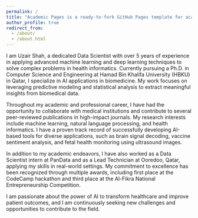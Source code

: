 ```yaml
---
permalink: /
title: "Academic Pages is a ready-to-fork GitHub Pages template for academic personal websites"
author_profile: true
redirect_from: 
  - /about/
  - /about.html
---
```

I am Uzair Shah, a dedicated Data Scientist with over 5 years of experience in applying advanced machine learning and deep learning techniques to solve complex problems in health informatics. Currently pursuing a Ph.D. in Computer Science and Engineering at Hamad Bin Khalifa University (HBKU) in Qatar, I specialize in AI applications in biomedicine. My work focuses on leveraging predictive modeling and statistical analysis to extract meaningful insights from biomedical data.

Throughout my academic and professional career, I have had the opportunity to collaborate with medical institutions and contribute to several peer-reviewed publications in high-impact journals. My research interests include machine learning, natural language processing, and health informatics. I have a proven track record of successfully developing AI-based tools for diverse applications, such as brain signal decoding, vaccine sentiment analysis, and fetal health monitoring using ultrasound images.

In addition to my academic endeavors, I have also worked as a Data Scientist intern at PanData and as a Lead Technician at Ooredoo, Qatar, applying my skills in real-world settings. My commitment to excellence has been recognized through multiple awards, including first place at the CodeCamp hackathon and third place at the Al-Fikra National Entrepreneurship Competition.

I am passionate about the power of AI to transform healthcare and improve patient outcomes, and I am continuously seeking new challenges and opportunities to contribute to the field.


